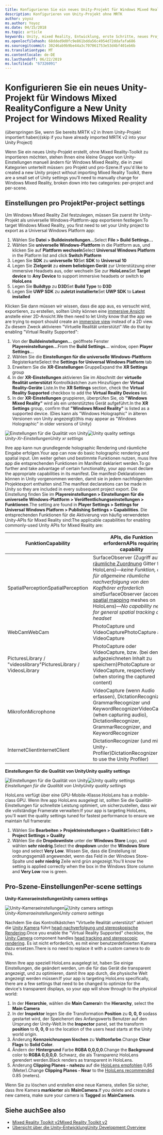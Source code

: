 ```yaml
---
title: Konfigurieren Sie ein neues Unity-Projekt für Windows Mixed Reality
description: Konfigurieren von Unity-Projekt ohne MRTK
author: yoyoz
ms.author: Yoyoz
ms.date: 04/15/2018
ms.topic: article
keywords: Unity, mixed Reality, Entwicklung, erste Schritte, neues Projekt
ms.openlocfilehash: 68dded9d0fc9e861bdda56c4954d72ddafafa686
ms.sourcegitcommit: 30246ab9b9be44a3c707061753e53d4bf401eb6b
ms.translationtype: MT
ms.contentlocale: de-DE
ms.lasthandoff: 06/22/2019
ms.locfileid: "67326091"
---
```

# <a name="configure-a-new-unity-project-for-windows-mixed-reality"></a><span data-ttu-id="646c3-104">Konfigurieren Sie ein neues Unity-Projekt für Windows Mixed Reality</span><span class="sxs-lookup"><span data-stu-id="646c3-104">Configure a New Unity Project for Windows Mixed Reality</span></span> 

<span data-ttu-id="646c3-105">(überspringen Sie, wenn Sie bereits MRTK v2 in Ihrem Unity-Projekt importiert haben)</span><span class="sxs-lookup"><span data-stu-id="646c3-105">(skip if you have already imported MRTK v2 into your Unity Project)</span></span>

<span data-ttu-id="646c3-106">Wenn Sie ein neues Unity-Projekt erstellt, ohne Mixed Reality-Toolkit zu importieren möchten, stehen Ihnen eine kleine Gruppe von Unity-Einstellungen manuell ändern für Windows Mixed Reality, die in zwei Kategorien unterteilt müssen: pro Projekt und pro-Szene.</span><span class="sxs-lookup"><span data-stu-id="646c3-106">If you'd like to created a new Unity project without importing Mixed Reality Toolkit, there are a small set of Unity settings you'll need to manually change for Windows Mixed Reality, broken down into two categories: per-project and per-scene.</span></span>

## <a name="per-project-settings"></a><span data-ttu-id="646c3-107">Einstellungen pro Projekt</span><span class="sxs-lookup"><span data-stu-id="646c3-107">Per-project settings</span></span>

<span data-ttu-id="646c3-108">Um Windows Mixed Reality Ziel festzulegen, müssen Sie zuerst Ihr Unity-Projekt als universelle Windows-Plattform-app exportieren festlegen:</span><span class="sxs-lookup"><span data-stu-id="646c3-108">To target Windows Mixed Reality, you first need to set your Unity project to export as a Universal Windows Platform app:</span></span> 
1. <span data-ttu-id="646c3-109">Wählen Sie **Datei > Buildeinstellungen...**</span><span class="sxs-lookup"><span data-stu-id="646c3-109">Select **File > Build Settings...**</span></span>
2. <span data-ttu-id="646c3-110">Wählen Sie **universelle Windows-Plattform** in die Plattform aus, und klicken Sie auf **Plattform wechseln**</span><span class="sxs-lookup"><span data-stu-id="646c3-110">Select **Universal Windows Platform** in the Platform list and click **Switch Platform**</span></span>
3. <span data-ttu-id="646c3-111">Legen Sie **SDK** zu **universelle 10**</span><span class="sxs-lookup"><span data-stu-id="646c3-111">Set **SDK** to **Universal 10**</span></span>
4. <span data-ttu-id="646c3-112">Legen Sie **Zielgerät** zu **einem beliebigen Gerät** zur Unterstützung einer immersive Headsets aus, oder wechseln Sie zur **HoloLens**</span><span class="sxs-lookup"><span data-stu-id="646c3-112">Set **Target device** to **Any Device** to support immersive headsets or switch to **HoloLens**</span></span>
5. <span data-ttu-id="646c3-113">Legen Sie **Buildtyp** zu **D3D**</span><span class="sxs-lookup"><span data-stu-id="646c3-113">Set **Build Type** to **D3D**</span></span>
6. <span data-ttu-id="646c3-114">Legen Sie **UWP SDK** zu **zuletzt installierte**</span><span class="sxs-lookup"><span data-stu-id="646c3-114">Set **UWP SDK** to **Latest installed**</span></span>

<span data-ttu-id="646c3-115">Klicken Sie dann müssen wir wissen, dass die app aus, es versucht wird, exportieren, zu erstellen, sollten Unity können eine [immersive Ansicht](app-views.md) anstelle einer 2D-Ansicht.</span><span class="sxs-lookup"><span data-stu-id="646c3-115">We then need to let Unity know that the app we are trying to export should create an [immersive view](app-views.md) instead of a 2D view.</span></span> <span data-ttu-id="646c3-116">Zu diesem Zweck aktivieren "Virtuelle Realität unterstützt":</span><span class="sxs-lookup"><span data-stu-id="646c3-116">We do that by enabling "Virtual Reality Supported":</span></span>
1. <span data-ttu-id="646c3-117">Von der **Buildeinstellungen...**  geöffnete Fenster **Playereinstellungen...**</span><span class="sxs-lookup"><span data-stu-id="646c3-117">From the **Build Settings...** window, open **Player Settings...**</span></span>
2. <span data-ttu-id="646c3-118">Wählen Sie die **Einstellungen für die universelle Windows-Plattform** Registerkarte</span><span class="sxs-lookup"><span data-stu-id="646c3-118">Select the **Settings for Universal Windows Platform** tab</span></span>
3. <span data-ttu-id="646c3-119">Erweitern Sie die **XR-Einstellungen** Gruppe</span><span class="sxs-lookup"><span data-stu-id="646c3-119">Expand the **XR Settings** group</span></span>
4. <span data-ttu-id="646c3-120">In der **XR-Einstellungen** aktivieren Sie im Abschnitt der **virtuelle Realität unterstützt** Kontrollkästchen zum Hinzufügen der **Virtual Reality-Geräte** Liste.</span><span class="sxs-lookup"><span data-stu-id="646c3-120">In the **XR Settings** section, check the **Virtual Reality Supported** checkbox to add the **Virtual Reality Devices** list.</span></span>
5. <span data-ttu-id="646c3-121">In der **XR-Einstellungen** gruppieren, überprüfen Sie, ob **"Windows Mixed Reality"** wird als ein unterstütztes Gerät aufgeführt.</span><span class="sxs-lookup"><span data-stu-id="646c3-121">In the **XR Settings** group, confirm that **"Windows Mixed Reality"** is listed as a supported device.</span></span> <span data-ttu-id="646c3-122">(Dies kann als "Windows Holographic" in älteren Versionen von Unity angezeigt)</span><span class="sxs-lookup"><span data-stu-id="646c3-122">(this may appear as "Windows Holographic" in older versions of Unity)</span></span>

<span data-ttu-id="646c3-123">![Einstellungen für die Qualität von Unity](images/getting-started-unity-quality-settings.jpg)</span><span class="sxs-lookup"><span data-stu-id="646c3-123">![Unity quality settings](images/getting-started-unity-quality-settings.jpg)</span></span><br>
<span data-ttu-id="646c3-124">*Unity-Xr-Einstellungen*</span><span class="sxs-lookup"><span data-stu-id="646c3-124">*Unity xr settings*</span></span>

<span data-ttu-id="646c3-125">Ihre app kann nun grundlegende holographic Rendering und räumliche Eingabe erfolgen.</span><span class="sxs-lookup"><span data-stu-id="646c3-125">Your app can now do basic holographic rendering and spatial input.</span></span> <span data-ttu-id="646c3-126">Um weiter gehen und bestimmte Funktionen nutzen, muss Ihre app die entsprechenden Funktionen im Manifest deklariert werden.</span><span class="sxs-lookup"><span data-stu-id="646c3-126">To go further and take advantage of certain functionality, your app must declare the appropriate capabilities in its manifest.</span></span> <span data-ttu-id="646c3-127">Die manifest-Deklarationen können in Unity vorgenommen werden, damit sie in jedem nachfolgenden Projektexport enthalten sind.</span><span class="sxs-lookup"><span data-stu-id="646c3-127">The manifest declarations can be made in Unity so they are included in every subsequent project export.</span></span> <span data-ttu-id="646c3-128">Die Einstellung finden Sie im **Playereinstellungen > Einstellungen für die universelle Windows-Plattform > Veröffentlichungseinstellungen > Funktionen**.</span><span class="sxs-lookup"><span data-stu-id="646c3-128">The setting are found in **Player Settings > Settings for Universal Windows Platform > Publishing Settings > Capabilities**.</span></span> <span data-ttu-id="646c3-129">Die entsprechenden Funktionen für die Aktivierung von häufig verwendeten Unity-APIs für Mixed Reality sind:</span><span class="sxs-lookup"><span data-stu-id="646c3-129">The applicable capabilities for enabling commonly-used Unity APIs for Mixed Reality are:</span></span>

|  <span data-ttu-id="646c3-130">Funktion</span><span class="sxs-lookup"><span data-stu-id="646c3-130">Capability</span></span>  |  <span data-ttu-id="646c3-131">APIs, die Funktion erfordern</span><span class="sxs-lookup"><span data-stu-id="646c3-131">APIs requiring capability</span></span> | 
|----------|----------|
|  <span data-ttu-id="646c3-132">SpatialPerception</span><span class="sxs-lookup"><span data-stu-id="646c3-132">SpatialPerception</span></span>  |  <span data-ttu-id="646c3-133">SurfaceObserver (Zugriff auf [räumliche Zuordnung](spatial-mapping.md) Gitter für HoloLens)&mdash;*keine Funktion, die für allgemeine räumliche nachverfolgung von den Kopfhörer erforderlich sind*</span><span class="sxs-lookup"><span data-stu-id="646c3-133">SurfaceObserver (access to [spatial mapping](spatial-mapping.md) meshes on HoloLens)&mdash;*No capability needed for general spatial tracking of the headset*</span></span> | 
|  <span data-ttu-id="646c3-134">WebCam</span><span class="sxs-lookup"><span data-stu-id="646c3-134">WebCam</span></span>  |  <span data-ttu-id="646c3-135">PhotoCapture und VideoCapture</span><span class="sxs-lookup"><span data-stu-id="646c3-135">PhotoCapture and VideoCapture</span></span> | 
|  <span data-ttu-id="646c3-136">PicturesLibrary / "videoslibrary"</span><span class="sxs-lookup"><span data-stu-id="646c3-136">PicturesLibrary / VideosLibrary</span></span>  |  <span data-ttu-id="646c3-137">PhotoCapture oder VideoCapture, bzw. (bei den aufgezeichneten Inhalt zu speichern)</span><span class="sxs-lookup"><span data-stu-id="646c3-137">PhotoCapture or VideoCapture, respectively (when storing the captured content)</span></span> | 
|  <span data-ttu-id="646c3-138">Mikrofon</span><span class="sxs-lookup"><span data-stu-id="646c3-138">Microphone</span></span>  |  <span data-ttu-id="646c3-139">VideoCapture (wenn Audio erfassen), DictationRecognizer, GrammarRecognizer und KeywordRecognizer</span><span class="sxs-lookup"><span data-stu-id="646c3-139">VideoCapture (when capturing audio), DictationRecognizer, GrammarRecognizer, and KeywordRecognizer</span></span> | 
|  <span data-ttu-id="646c3-140">InternetClient</span><span class="sxs-lookup"><span data-stu-id="646c3-140">InternetClient</span></span>  |  <span data-ttu-id="646c3-141">DictationRecognizer (und mit der Unity-Profiler)</span><span class="sxs-lookup"><span data-stu-id="646c3-141">DictationRecognizer (and to use the Unity Profiler)</span></span> | 

<span data-ttu-id="646c3-142">**Einstellungen für die Qualität von Unity**</span><span class="sxs-lookup"><span data-stu-id="646c3-142">**Unity quality settings**</span></span>

<span data-ttu-id="646c3-143">![Einstellungen für die Qualität von Unity](images/getting-started-unity-quality-settings.jpg)</span><span class="sxs-lookup"><span data-stu-id="646c3-143">![Unity quality settings](images/getting-started-unity-quality-settings.jpg)</span></span><br>
<span data-ttu-id="646c3-144">*Einstellungen für die Qualität von Unity*</span><span class="sxs-lookup"><span data-stu-id="646c3-144">*Unity quality settings*</span></span>

<span data-ttu-id="646c3-145">HoloLens verfügt über eine GPU-Mobile-Klasse.</span><span class="sxs-lookup"><span data-stu-id="646c3-145">HoloLens has a mobile-class GPU.</span></span> <span data-ttu-id="646c3-146">Wenn Ihre app HoloLens ausgelegt ist, sollten Sie die Qualität-Einstellungen für schnellste Leistung optimiert, um sicherzustellen, dass wir die vollständige Framerate verwalten:</span><span class="sxs-lookup"><span data-stu-id="646c3-146">If your app is targeting HoloLens, you'll want the quality settings tuned for fastest performance to ensure we maintain full framerate:</span></span>
1. <span data-ttu-id="646c3-147">Wählen Sie **Bearbeiten > Projekteinstellungen > Qualität**</span><span class="sxs-lookup"><span data-stu-id="646c3-147">Select **Edit > Project Settings > Quality**</span></span>
2. <span data-ttu-id="646c3-148">Wählen Sie die **Dropdownliste** unter der **Windows Store** Logo, und wählen **sehr niedrig**.</span><span class="sxs-lookup"><span data-stu-id="646c3-148">Select the **dropdown** under the **Windows Store** logo and select **Very Low**.</span></span> <span data-ttu-id="646c3-149">Wissen Sie, dass die Einstellung ist ordnungsgemäß angewendet, wenn das Feld in der Windows Store-Spalte und **sehr niedrig** Zeile wird grün angezeigt.</span><span class="sxs-lookup"><span data-stu-id="646c3-149">You'll know the setting is applied correctly when the box in the Windows Store column and **Very Low** row is green.</span></span>

## <a name="per-scene-settings"></a><span data-ttu-id="646c3-150">Pro-Szene-Einstellungen</span><span class="sxs-lookup"><span data-stu-id="646c3-150">Per-scene settings</span></span>

<span data-ttu-id="646c3-151">**Unity-Kameraeinstellungen**</span><span class="sxs-lookup"><span data-stu-id="646c3-151">**Unity camera settings**</span></span>

<span data-ttu-id="646c3-152">![Unity-Kameraeinstellungen](images/Unitycamerasettings.png)</span><span class="sxs-lookup"><span data-stu-id="646c3-152">![Unity camera settings](images/Unitycamerasettings.png)</span></span><br>
<span data-ttu-id="646c3-153">*Unity-Kameraeinstellungen*</span><span class="sxs-lookup"><span data-stu-id="646c3-153">*Unity camera settings*</span></span>

<span data-ttu-id="646c3-154">Nachdem Sie das Kontrollkästchen "Virtuelle Realität unterstützt" aktiviert die [Unity Kamera](camera-in-unity.md) führt [head-nachverfolgung und stereoskopische Rendering](rendering.md).</span><span class="sxs-lookup"><span data-stu-id="646c3-154">Once you enable the "Virtual Reality Supported" checkbox, the [Unity Camera](camera-in-unity.md) component handles [head tracking and stereoscopic rendering](rendering.md).</span></span> <span data-ttu-id="646c3-155">Es ist nicht erforderlich, es mit einer benutzerdefinierten Kamera dazu ersetzen.</span><span class="sxs-lookup"><span data-stu-id="646c3-155">There is no need to replace it with a custom camera to do this.</span></span>

<span data-ttu-id="646c3-156">Wenn Ihre app speziell HoloLens ausgelegt ist, haben Sie einige Einstellungen, die geändert werden, um die für das Gerät die transparent angezeigt, und zu optimieren, damit Ihre app durch, die physische Welt angezeigt werden müssen:</span><span class="sxs-lookup"><span data-stu-id="646c3-156">If your app is targeting HoloLens specifically, there are a few settings that need to be changed to optimize for the device's transparent displays, so your app will show through to the physical world:</span></span>
1. <span data-ttu-id="646c3-157">In der **Hierarchie**, wählen die **Main Camera**</span><span class="sxs-lookup"><span data-stu-id="646c3-157">In the **Hierarchy**, select the **Main Camera**</span></span>
2. <span data-ttu-id="646c3-158">In der **Inspektor** legen Sie die Transformation **Position** zu **0, 0, 0** sodass gestartet wird, der Speicherort des Anfangswerts Benutzer auf den Ursprung der Unity-Welt.</span><span class="sxs-lookup"><span data-stu-id="646c3-158">In the **Inspector** panel, set the transform **position** to **0, 0, 0** so the location of the users head starts at the Unity world origin.</span></span>
3. <span data-ttu-id="646c3-159">Änderung **Kennzeichnungen löschen** zu **Volltonfarbe**.</span><span class="sxs-lookup"><span data-stu-id="646c3-159">Change **Clear Flags** to **Solid Color**.</span></span>
4. <span data-ttu-id="646c3-160">Ändern der **Hintergrund** Farbe **RGBA 0,0,0,0**.</span><span class="sxs-lookup"><span data-stu-id="646c3-160">Change the **Background** color to **RGBA 0,0,0,0**.</span></span> <span data-ttu-id="646c3-161">Schwarz, die als Transparenz HoloLens gerendert werden.</span><span class="sxs-lookup"><span data-stu-id="646c3-161">Black renders as transparent in HoloLens.</span></span>
5. <span data-ttu-id="646c3-162">Änderung **Clipping Planes - nahezu** auf die [HoloLens empfohlen](camera-in-unity.md#clip-planes) 0,85 (Meter).</span><span class="sxs-lookup"><span data-stu-id="646c3-162">Change **Clipping Planes - Near** to the [HoloLens recommended](camera-in-unity.md#clip-planes) 0.85 (meters).</span></span>

<span data-ttu-id="646c3-163">Wenn Sie zu löschen und erstellen eine neue Kamera, stellen Sie sicher, dass Ihre Kamera **markierter** als **MainCamera**.</span><span class="sxs-lookup"><span data-stu-id="646c3-163">If you delete and create a new camera, make sure your camera is **Tagged** as **MainCamera**.</span></span>


## <a name="see-also"></a><span data-ttu-id="646c3-164">Siehe auch</span><span class="sxs-lookup"><span data-stu-id="646c3-164">See also</span></span>
* [<span data-ttu-id="646c3-165">Mixed Reality Toolkit v2</span><span class="sxs-lookup"><span data-stu-id="646c3-165">Mixed Reality Toolkit v2</span></span>](mrtk-getting-started.md)
* [<span data-ttu-id="646c3-166">Übersicht über die Unity-Entwicklung</span><span class="sxs-lookup"><span data-stu-id="646c3-166">Unity Development Overview</span></span>](unity-development-overview.md)
